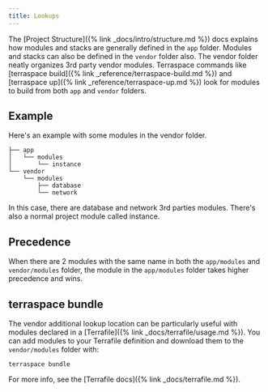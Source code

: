 ```yaml
---
title: Lookups
---
```


The [Project Structure]({% link _docs/intro/structure.md %}) docs explains how modules and stacks are generally defined in the `app` folder. Modules and stacks can also be defined in the `vendor` folder also. The vendor folder neatly organizes 3rd party vendor modules. Terraspace commands like [terraspace build]({% link _reference/terraspace-build.md %}) and [terraspace up]({% link _reference/terraspace-up.md %}) look for modules to build from both `app` and `vendor` folders.

## Example

Here's an example with some modules in the vendor folder.

    ├── app
    │   └── modules
    │       └── instance
    └── vendor
        └── modules
            ├── database
            └── network

In this case, there are database and network 3rd parties modules. There's also a normal project module called instance.

## Precedence

When there are 2 modules with the same name in both the `app/modules` and `vendor/modules` folder, the module in the `app/modules` folder takes higher precedence and wins.

## terraspace bundle

The vendor additional lookup location can be particularly useful with modules declared in a [Terrafile]({% link _docs/terrafile/usage.md %}). You can add modules to your Terrafile definition and download them to the `vendor/modules` folder with:

    terraspace bundle

For more info, see the [Terrafile docs]({% link _docs/terrafile.md %}).
